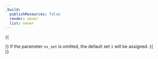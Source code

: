 ```yaml
---
_build:
  publishResources: false
  render: never
  list: never
---
```


{{<Aside type="note">}}
If the parameter `ns_set` is omitted, the default set `1` will be assigned.
{{</Aside>}}